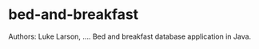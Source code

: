 bed-and-breakfast
=================

Authors: Luke Larson, ....
Bed and breakfast database application in Java.

